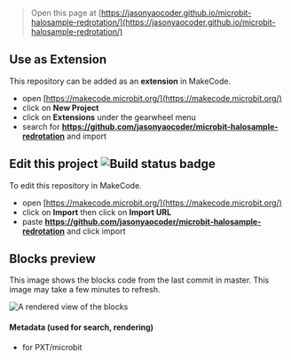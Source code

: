 
> Open this page at [https://jasonyaocoder.github.io/microbit-halosample-redrotation/](https://jasonyaocoder.github.io/microbit-halosample-redrotation/)

## Use as Extension

This repository can be added as an **extension** in MakeCode.

* open [https://makecode.microbit.org/](https://makecode.microbit.org/)
* click on **New Project**
* click on **Extensions** under the gearwheel menu
* search for **https://github.com/jasonyaocoder/microbit-halosample-redrotation** and import

## Edit this project ![Build status badge](https://github.com/jasonyaocoder/microbit-halosample-redrotation/workflows/MakeCode/badge.svg)

To edit this repository in MakeCode.

* open [https://makecode.microbit.org/](https://makecode.microbit.org/)
* click on **Import** then click on **Import URL**
* paste **https://github.com/jasonyaocoder/microbit-halosample-redrotation** and click import

## Blocks preview

This image shows the blocks code from the last commit in master.
This image may take a few minutes to refresh.

![A rendered view of the blocks](https://github.com/jasonyaocoder/microbit-halosample-redrotation/raw/master/.github/makecode/blocks.png)

#### Metadata (used for search, rendering)

* for PXT/microbit
<script src="https://makecode.com/gh-pages-embed.js"></script><script>makeCodeRender("{{ site.makecode.home_url }}", "{{ site.github.owner_name }}/{{ site.github.repository_name }}");</script>
